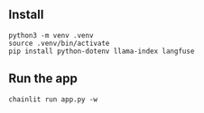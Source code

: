## Install
```
python3 -m venv .venv
source .venv/bin/activate
pip install python-dotenv llama-index langfuse
```

## Run the app
```
chainlit run app.py -w
```

